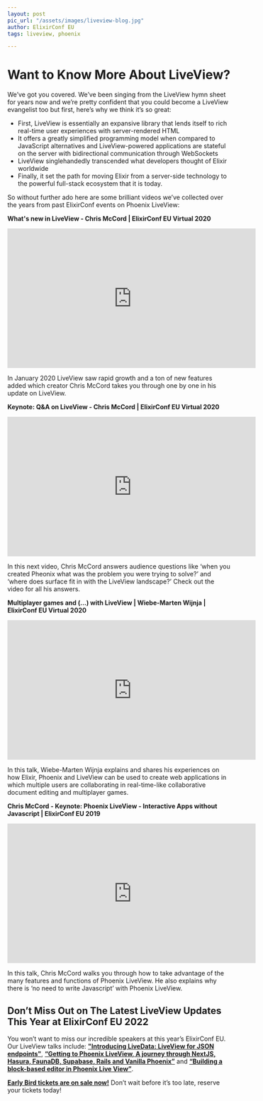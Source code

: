 ```yaml
---
layout: post
pic_url: "/assets/images/liveview-blog.jpg"
author: ElixirConf EU
tags: liveview, phoenix

---
```

# Want to Know More About LiveView?

We’ve got you covered. We’ve been singing from the LiveView hymn sheet for years now
and we’re pretty confident that you could become a LiveView evangelist too but first, here’s why we think it’s so great:

- First, LiveView is essentially an expansive library that lends itself to rich real-time user experiences with server-rendered HTML
- It offers a greatly simplified programming model when compared to JavaScript alternatives and LiveView-powered applications are stateful on the server with bidirectional communication through WebSockets
- LiveView singlehandedly transcended what developers thought of Elixir worldwide
- Finally, it set the path for moving Elixir from a server-side technology to the powerful full-stack ecosystem that it is today.

So without further ado here are some brilliant videos we’ve collected over the years from past ElixirConf events on Phoenix LiveView:

**What's new in LiveView - Chris McCord | ElixirConf EU Virtual 2020**

<iframe width="560" height="315" src="https://www.youtube.com/embed/VU1JMg9AbLQ" title="YouTube video player" frameborder="0" allow="accelerometer; autoplay; clipboard-write; encrypted-media; gyroscope; picture-in-picture" allowfullscreen></iframe>

In January 2020 LiveView saw rapid growth and a ton of new features added which creator Chris McCord takes you through one by one in his update on LiveView.


**Keynote: Q&A on LiveView - Chris McCord | ElixirConf EU Virtual 2020**

<iframe width="560" height="315" src="https://www.youtube.com/embed/Rc_iqnZ05ZE" title="YouTube video player" frameborder="0" allow="accelerometer; autoplay; clipboard-write; encrypted-media; gyroscope; picture-in-picture" allowfullscreen></iframe>

In this next video, Chris McCord answers audience questions like ‘when you created Pheonix what was the problem you were trying to solve?’ and ‘where does surface fit in with the LiveView landscape?’ Check out the video for all his answers.

**Multiplayer games and (...) with LiveView | Wiebe-Marten Wijnja | ElixirConf EU Virtual 2020**

<iframe width="560" height="315" src="https://www.youtube.com/embed/aErs_DIWxl8" title="YouTube video player" frameborder="0" allow="accelerometer; autoplay; clipboard-write; encrypted-media; gyroscope; picture-in-picture" allowfullscreen></iframe>

In this talk, Wiebe-Marten Wijnja explains and shares his experiences on how Elixir, Phoenix and LiveView can be used to create web applications in which multiple users are collaborating in real-time-like collaborative document editing and multiplayer games.

**Chris McCord - Keynote: Phoenix LiveView - Interactive Apps without Javascript | ElixirConf EU 2019**

<iframe width="560" height="315" src="https://www.youtube.com/embed/8xJzHq8ru0M" title="YouTube video player" frameborder="0" allow="accelerometer; autoplay; clipboard-write; encrypted-media; gyroscope; picture-in-picture" allowfullscreen></iframe>

In this talk, Chris McCord walks you through how to take advantage of the many features and functions of Phoenix LiveView. He also explains why there is ‘no need to write Javascript’ with Phoenix LiveView.


## Don’t Miss Out on The Latest LiveView Updates This Year at ElixirConf EU 2022

You won’t want to miss our incredible speakers at this year’s ElixirConf EU. Our LiveView talks include: **["Introducing LiveData: LiveView for JSON endpoints"](https://www.elixirconf.eu/talks/introducing-livedata-liveview-for-json-endpoints/)**, **[“Getting to Phoenix LiveView, A journey through NextJS, Hasura, FaunaDB, Supabase, Rails and Vanilla Phoenix”](https://www.elixirconf.eu/talks/getting-to-phoenix-liveview-a-journey-through-nextjs-hasura-faunadb-supabase-rails-and-vanilla-phoenix/)** and **[“Building a block-based editor in Phoenix Live View”](https://www.elixirconf.eu/talks/building-a-block-based-editor-in-phoenix-live-view/)**.

**[Early Bird tickets are on sale now!](https://www.elixirconf.eu/)** Don’t wait before it’s too late, reserve your tickets today!
